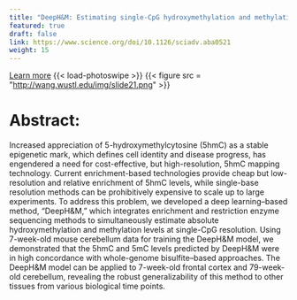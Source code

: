 ```yaml
---
title: "DeepH&M: Estimating single-CpG hydroxymethylation and methylation levels from enrichment and restriction enzyme sequencing methods"
featured: true
draft: false
link: https://www.science.org/doi/10.1126/sciadv.aba0521
weight: 15
---
```


[Learn more](https://www.science.org/doi/10.1126/sciadv.aba0521)
{{< load-photoswipe >}}
{{< figure src = "http://wang.wustl.edu/img/slide21.png" >}}

# Abstract:
Increased appreciation of 5-hydroxymethylcytosine (5hmC) as a stable epigenetic mark, which defines cell identity and disease progress, has engendered a need for cost-effective, but high-resolution, 5hmC mapping technology. Current enrichment-based technologies provide cheap but low-resolution and relative enrichment of 5hmC levels, while single-base resolution methods can be prohibitively expensive to scale up to large experiments. To address this problem, we developed a deep learning–based method, “DeepH&M,” which integrates enrichment and restriction enzyme sequencing methods to simultaneously estimate absolute hydroxymethylation and methylation levels at single-CpG resolution. Using 7-week-old mouse cerebellum data for training the DeepH&M model, we demonstrated that the 5hmC and 5mC levels predicted by DeepH&M were in high concordance with whole-genome bisulfite–based approaches. The DeepH&M model can be applied to 7-week-old frontal cortex and 79-week-old cerebellum, revealing the robust generalizability of this method to other tissues from various biological time points.
